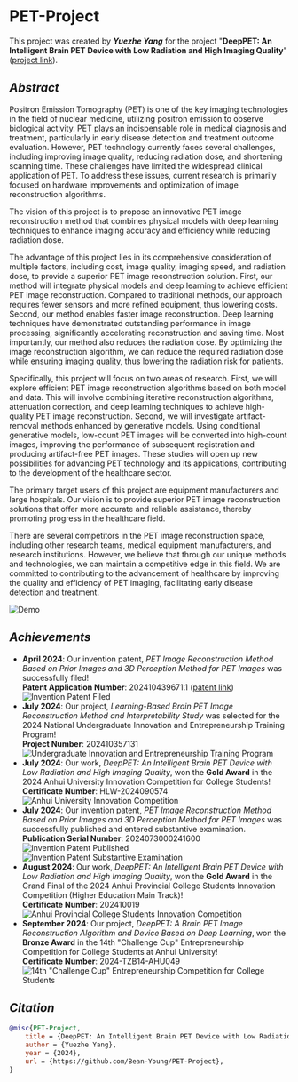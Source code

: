 # PET-Project

This project was created by ***Yuezhe Yang*** for the project "**DeepPET: An Intelligent Brain PET Device with Low Radiation and High Imaging Quality**" ([project link](https://cy.ncss.cn/talentproject/detail/2c9581078f766ee1018f913aade77788)).

## ***Abstract***

Positron Emission Tomography (PET) is one of the key imaging technologies in the field of nuclear medicine, utilizing positron emission to observe biological activity. PET plays an indispensable role in medical diagnosis and treatment, particularly in early disease detection and treatment outcome evaluation. However, PET technology currently faces several challenges, including improving image quality, reducing radiation dose, and shortening scanning time. These challenges have limited the widespread clinical application of PET. To address these issues, current research is primarily focused on hardware improvements and optimization of image reconstruction algorithms.

The vision of this project is to propose an innovative PET image reconstruction method that combines physical models with deep learning techniques to enhance imaging accuracy and efficiency while reducing radiation dose.

The advantage of this project lies in its comprehensive consideration of multiple factors, including cost, image quality, imaging speed, and radiation dose, to provide a superior PET image reconstruction solution. First, our method will integrate physical models and deep learning to achieve efficient PET image reconstruction. Compared to traditional methods, our approach requires fewer sensors and more refined equipment, thus lowering costs. Second, our method enables faster image reconstruction. Deep learning techniques have demonstrated outstanding performance in image processing, significantly accelerating reconstruction and saving time. Most importantly, our method also reduces the radiation dose. By optimizing the image reconstruction algorithm, we can reduce the required radiation dose while ensuring imaging quality, thus lowering the radiation risk for patients.

Specifically, this project will focus on two areas of research. First, we will explore efficient PET image reconstruction algorithms based on both model and data. This will involve combining iterative reconstruction algorithms, attenuation correction, and deep learning techniques to achieve high-quality PET image reconstruction. Second, we will investigate artifact-removal methods enhanced by generative models. Using conditional generative models, low-count PET images will be converted into high-count images, improving the performance of subsequent registration and producing artifact-free PET images. These studies will open up new possibilities for advancing PET technology and its applications, contributing to the development of the healthcare sector.

The primary target users of this project are equipment manufacturers and large hospitals. Our vision is to provide superior PET image reconstruction solutions that offer more accurate and reliable assistance, thereby promoting progress in the healthcare field.

There are several competitors in the PET image reconstruction space, including other research teams, medical equipment manufacturers, and research institutions. However, we believe that through our unique methods and technologies, we can maintain a competitive edge in this field. We are committed to contributing to the advancement of healthcare by improving the quality and efficiency of PET imaging, facilitating early disease detection and treatment.

![Demo](/Supporting%20Materials/Demo.jpg)


## ***Achievements***


- **April 2024**: Our invention patent, *PET Image Reconstruction Method Based on Prior Images and 3D Perception Method for PET Images* was successfully filed!  
  **Patent Application Number**: 202410439671.1 ([patent link](/Supporting%20Materials/PET%20Image%20Reconstruction%20Method%20Based%20on%20Prior%20Images%20and%203D%20Perception%20Method%20for%20PET%20Images.pdf))
![Invention Patent Filed](/Supporting%20Materials/Invention%20Patent%20Filed.png)
- **July 2024**: Our project, *Learning-Based Brain PET Image Reconstruction Method and Interpretability Study* was selected for the 2024 National Undergraduate Innovation and Entrepreneurship Training Program!  
  **Project Number**: 202410357131
![Undergraduate Innovation and Entrepreneurship Training Program](/Supporting%20Materials/Undergraduate%20Innovation%20and%20Entrepreneurship%20Training%20Program.png)
- **July 2024**: Our work, *DeepPET: An Intelligent Brain PET Device with Low Radiation and High Imaging Quality*, won the **Gold Award** in the 2024 Anhui University Innovation Competition for College Students!  
  **Certificate Number**: HLW-2024090574
![Anhui University Innovation Competition](/Supporting%20Materials/Anhui%20University%20Innovation%20Competition.png)
- **July 2024**: Our invention patent, *PET Image Reconstruction Method Based on Prior Images and 3D Perception Method for PET Images* was successfully published and entered substantive examination.  
  **Publication Serial Number**: 2024073000241600
![Invention Patent Published](/Supporting%20Materials/Invention%20Patent%20Published.png)
![Invention Patent Substantive Examination](/Supporting%20Materials/Invention%20Patent%20Substantive%20Examination.png)
- **August 2024**: Our work, *DeepPET: An Intelligent Brain PET Device with Low Radiation and High Imaging Quality*, won the **Gold Award** in the Grand Final of the 2024 Anhui Provincial College Students Innovation Competition (Higher Education Main Track)!  
  **Certificate Number**: 202410019
![Anhui Provincial College Students Innovation Competition](/Supporting%20Materials/Anhui%20Provincial%20College%20Students%20Innovation%20Competition.png)
- **September 2024**: Our project, *DeepPET: A Brain PET Image Reconstruction Algorithm and Device Based on Deep Learning*, won the **Bronze Award** in the 14th "Challenge Cup" Entrepreneurship Competition for College Students at Anhui University!  
  **Certificate Number**: 2024-TZB14-AHU049
![14th "Challenge Cup" Entrepreneurship Competition for College Students](/Supporting%20Materials/14th%20"Challenge%20Cup"%20Entrepreneurship%20Competition%20for%20College%20Students.png)
## ***Citation***

``````bibtex
@misc{PET-Project,
	title = {DeepPET: An Intelligent Brain PET Device with Low Radiation and High Imaging Quality},
	author = {Yuezhe Yang},
	year = {2024},
	url = {https://github.com/Bean-Young/PET-Project},
}
